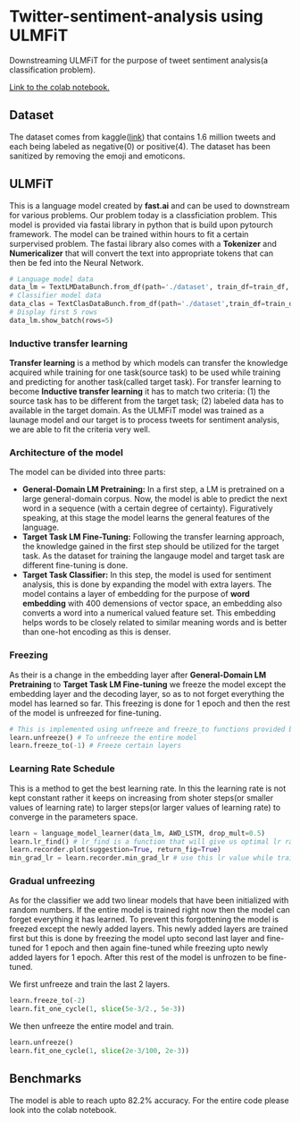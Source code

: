 # Twitter-sentiment-analysis using ULMFiT
Downstreaming ULMFiT for the purpose of tweet sentiment analysis(a classification problem).

[Link to the colab notebook.](https://colab.research.google.com/drive/1ijcUtw5eQP66Mu4af_x6eNiVpEl8dcUM#scrollTo=9juKzwz8dw3q)

## Dataset
The dataset comes from kaggle([link](https://www.kaggle.com/kazanova/sentiment140)) that contains 1.6 million tweets and each being labeled as negative(0) or positive(4). The dataset has been sanitized by removing the emoji and emoticons.

## ULMFiT
This is a language model created by **fast.ai** and can be used to downstream for various problems. Our problem today is a classficiation problem. This model is provided via fastai library in python that is build upon pytourch framework. The model can be trained within hours to fit a certain surpervised problem. The fastai library also comes with a **Tokenizer** and **Numericalizer** that will convert the text into appropriate tokens that can then be fed into the Neural Network.
```python
# Language model data
data_lm = TextLMDataBunch.from_df(path='./dataset', train_df=train_df, valid_df=valid_df)
# Classifier model data
data_clas = TextClasDataBunch.from_df(path='./dataset',train_df=train_df, valid_df=valid_df, vocab=data_lm.train_ds.vocab, bs=32)
# Display first 5 rows
data_lm.show_batch(rows=5)
```
### Inductive transfer learning
**Transfer learning** is a method by which models can transfer the knowledge acquired while training for one task(source task) to be used while training and predicting for another task(called target task). For transfer learning to become **Inductive transfer learning** it has to match two criteria: (1) the source task has to be different from the target task; (2) labeled data has to available in the target domain. As the ULMFiT model was trained as a launage model and our target is to process tweets for sentiment analysis, we are able to fit the criteria very well.
### Architecture of the model
The model can be divided into three parts:
* **General-Domain LM Pretraining:** In a first step, a LM is pretrained on a large general-domain corpus. Now, the model is able to predict the next word in a sequence (with a certain degree of certainty). Figuratively speaking, at this stage the model learns the general features of the language.
* **Target Task LM Fine-Tuning:** Following the transfer learning approach, the knowledge gained in the first step should be utilized for the target task. As the dataset for training the langauge model and target task are different fine-tuning is done.
* **Target Task Classifier:** In this step, the model is used for sentiment analysis, this is done by expanding the model with extra layers.
The model contains a layer of embedding for the purpose of **word embedding** with 400 demensions of vector space, an embedding also converts a word into a numerical valued feature set. This embedding helps words to be closely related to similar meaning words and is better than one-hot encoding as this is denser.
### Freezing
As their is a change in the embedding layer after **General-Domain LM Pretraining** to **Target Task LM Fine-tuning** we freeze the model except the embedding layer and the decoding layer, so as to not forget everything the model has learned so far. This freezing is done for 1 epoch and then the rest of the model is unfreezed for fine-tuning.
```python
# This is implemented using unfreeze and freeze_to functions provided by fast.ai library
learn.unfreeze() # To unfreeze the entire model
learn.freeze_to(-1) # Freeze certain layers
```
### Learning Rate Schedule
This is a method to get the best learning rate. In this the learning rate is not kept constant rather it keeps on increasing from shoter steps(or smaller values of learning rate) to larger steps(or larger values of learning rate) to converge in the parameters space.
```python
learn = language_model_learner(data_lm, AWD_LSTM, drop_mult=0.5)
learn.lr_find() # lr_find is a function that will give us optimal lr rate
learn.recorder.plot(suggestion=True, return_fig=True)
min_grad_lr = learn.recorder.min_grad_lr # use this lr value while training
```
### Gradual unfreezing
As for the classifier we add two linear models that have been initialized with random numbers. If the entire model is trained right now then the model can forget everything it has learned. To prevent this forgottening the model is freezed except the newly added layers. This newly added layers are trained first but this is done by freezing the model upto second last layer and fine-tuned for 1 epoch and then again fine-tuned while freezing upto newly added layers for 1 epoch. After this rest of the model is unfrozen to be fine-tuned.

We first unfreeze and train the last 2 layers.
```python
learn.freeze_to(-2)
learn.fit_one_cycle(1, slice(5e-3/2., 5e-3))
```
We then unfreeze the entire model and train.
```python
learn.unfreeze()
learn.fit_one_cycle(1, slice(2e-3/100, 2e-3))
```
## Benchmarks
The model is able to reach upto 82.2% accuracy. For the entire code please look into the colab notebook.
